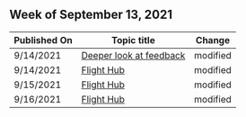 <!-- This file is generated automatically each week. Changes made to this file will be overwritten.-->



## Week of September 13, 2021


| Published On |Topic title | Change |
|------|------------|--------|
| 9/14/2021 | [Deeper look at feedback](/windows-insider/feedback) | modified |
| 9/14/2021 | [Flight Hub](/windows-insider/flight-hub/index) | modified |
| 9/15/2021 | [Flight Hub](/windows-insider/flight-hub/index) | modified |
| 9/16/2021 | [Flight Hub](/windows-insider/flight-hub/index) | modified |
